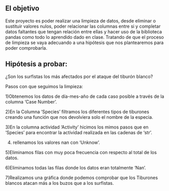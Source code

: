 






## El objetivo

Este proyecto es poder realizar una limpieza de datos, desde eliminar o sustituir valores nulos, poder relacionar las columnas entre si y completar datos faltantes que tengan relación entre ellas y hacer uso de la biblioteca pandas como todo lo aprendido dado en clase. Tratando de que el proceso de limpieza se vaya adecuando a una hipótesis que nos plantearemos para poder comprobarla.


## Hipótesis a probar: 
¿Son los surfistas los más afectados por el ataque del tiburón blanco?

Pasos con que seguimos la limpieza:

1)Obtenemos los datos de día-mes-año de cada caso posible a través de la columna ‘Case Number’.

2)En la Columna ‘Species’ filtramos los diferentes tipos de tiburones creando una función que nos devolviera solo el nombre de la especia.

3)En la columna actividad ‘Activity’ hicimos los mimos pasos que en ‘Species’ para encontrar la actividad realizada en las cadenas de ‘str’.

4) rellenamos los valores nan con ‘Unknow’.

5)Eliminamos filas con muy poca frecuencia con respecto al total de los datos.

6)Eliminamos todas las filas donde los datos eran totalmente ‘Nan’.

7)Realizamos una gráfica donde podemos comprobar que los Tiburones blancos atacan más a los buzos que a los surfistas.
